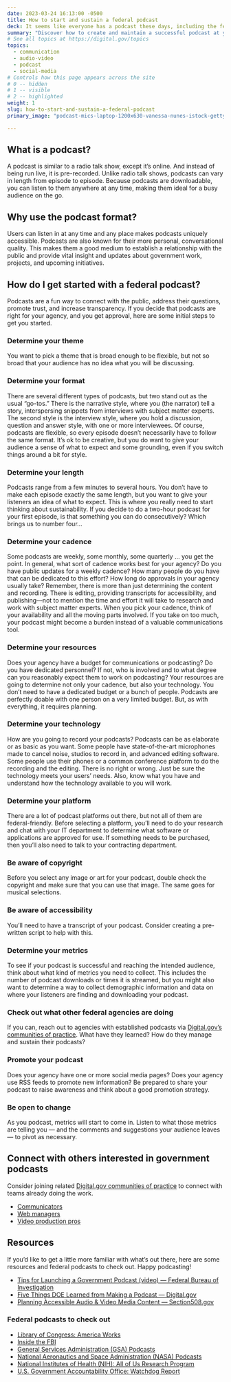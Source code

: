 ```yaml
---
date: 2023-03-24 16:13:00 -0500
title: How to start and sustain a federal podcast
deck: It seems like everyone has a podcast these days, including the federal government. Should your agency decide to do the same — and if so, how do you even get started?
summary: "Discover how to create and maintain a successful podcast at your federal agency."
# See all topics at https://digital.gov/topics
topics:
  - communication
  - audio-video
  - podcast
  - social-media
# Controls how this page appears across the site
# 0 -- hidden
# 1 -- visible
# 2 -- highlighted
weight: 1
slug: how-to-start-and-sustain-a-federal-podcast
primary_image: "podcast-mics-laptop-1200x630-vanessa-nunes-istock-getty-images-1434115344"

---
```


## What is a podcast?

A podcast is similar to a radio talk show, except it’s online. And instead of being run live, it is pre-recorded. Unlike radio talk shows, podcasts can vary in length from episode to episode. Because podcasts are downloadable, you can listen to them anywhere at any time, making them ideal for a busy audience on the go.

## Why use the podcast format?

Users can listen in at any time and any place makes podcasts uniquely accessible. Podcasts are also known for their more personal, conversational quality. This makes them a good medium to establish a relationship with the public and provide vital insight and updates about government work, projects, and upcoming initiatives.

## How do I get started with a federal podcast?

Podcasts are a fun way to connect with the public, address their questions, promote trust, and increase transparency. If you decide that podcasts are right for your agency, and you get approval, here are some initial steps to get you started.

### Determine your theme

You want to pick a theme that is broad enough to be flexible, but not so broad that your audience has no idea what you will be discussing.

### Determine your format

There are several different types of podcasts, but two stand out as the usual “go-tos.” There is the narrative style, where you (the narrator) tell a story, interspersing snippets from interviews with subject matter experts. The second style is the interview style, where you hold a discussion, question and answer style, with one or more interviewees. Of course, podcasts are flexible, so every episode doesn’t necessarily have to follow the same format. It’s ok to be creative, but you do want to give your audience a sense of what to expect and some grounding, even if you switch things around a bit for style.

### Determine your length

Podcasts range from a few minutes to several hours. You don’t have to make each episode exactly the same length, but you want to give your listeners an idea of what to expect. This is where you really need to start thinking about sustainability. If you decide to do a two-hour podcast for your first episode, is that something you can do consecutively? Which brings us to number four…

### Determine your cadence

Some podcasts are weekly, some monthly, some quarterly ... you get the point. In general, what sort of cadence works best for your agency? Do you have public updates for a weekly cadence? How many people do you have that can be dedicated to this effort? How long do approvals in your agency usually take? Remember, there is more than just determining the content and recording. There is editing, providing transcripts for accessibility, and publishing—not to mention the time and effort it will take to research and work with subject matter experts. When you pick your cadence, think of your availability and all the moving parts involved. If you take on too much, your podcast might become a burden instead of a valuable communications tool.

### Determine your resources

Does your agency have a budget for communications or podcasting? Do you have dedicated personnel? If not, who is involved and to what degree can you reasonably expect them to work on podcasting? Your resources are going to determine not only your cadence, but also your technology. You don’t need to have a dedicated budget or a bunch of people. Podcasts are perfectly doable with one person on a very limited budget. But, as with everything, it requires planning.

### Determine your technology

How are you going to record your podcasts? Podcasts can be as elaborate or as basic as you want. Some people have state-of-the-art microphones made to cancel noise, studios to record in, and advanced editing software. Some people use their phones or a common conference platform to do the recording and the editing. There is no right or wrong. Just be sure the technology meets your users’ needs. Also, know what you have and understand how the technology available to you will work.

### Determine your platform

There are a lot of podcast platforms out there, but not all of them are federal-friendly. Before selecting a platform, you’ll need to do your research and chat with your IT department to determine what software or applications are approved for use. If something needs to be purchased, then you’ll also need to talk to your contracting department.

### Be aware of copyright

Before you select any image or art for your podcast, double check the copyright and make sure that you can use that image. The same goes for musical selections.

### Be aware of accessibility

You’ll need to have a transcript of your podcast. Consider creating a pre-written script to help with this.

### Determine your metrics

To see if your podcast is successful and reaching the intended audience, think about what kind of metrics you need to collect. This includes the number of podcast downloads or times it is streamed, but you might also want to determine a way to collect demographic information and data on where your listeners are finding and downloading your podcast.

### Check out what other federal agencies are doing

If you can, reach out to agencies with established podcasts via [Digital.gov’s communities of practice](https://digital.gov/communities/). What have they learned? How do they manage and sustain their podcasts?

### Promote your podcast

Does your agency have one or more social media pages? Does your agency use RSS feeds to promote new information? Be prepared to share your podcast to raise awareness and think about a good promotion strategy.

### Be open to change

As you podcast, metrics will start to come in. Listen to what those metrics are telling you — and the comments and suggestions your audience leaves — to pivot as necessary.

## Connect with others interested in government podcasts

Consider joining related [Digital.gov communities of practice](https://digital.gov/communities/) to connect with teams already doing the work.

* [Communicators](https://digital.gov/communities/communicators/)
* [Web managers](https://digital.gov/communities/web-content-managers/)
* [Video production pros](https://digital.gov/communities/video-production/)

## Resources

If you’d like to get a little more familiar with what’s out there, here are some resources and federal podcasts to check out. Happy podcasting!

* [Tips for Launching a Government Podcast (video) — Federal Bureau of Investigation](https://www.youtube.com/watch?v=BdHi7GfA2R0)
* [Five Things DOE Learned from Making a Podcast — Digital.gov](https://digital.gov/2016/06/09/five-things-doe-learned-from-making-a-podcast/)
* [Planning Accessible Audio & Video Media Content — Section508.gov](https://www.section508.gov/create/synchronized-media/#planning-accessible)

### Federal podcasts to check out

* [Library of Congress: America Works](https://loc.gov/podcasts/america-works/)
* [Inside the FBI](https://www.fbi.gov/news/podcasts)
* [General Services Administration (GSA) Podcasts](https://www.gsa.gov/about-us/newsroom/gsa-podcasts)
* [National Aeronautics and Space Administration (NASA) Podcasts](https://www.nasa.gov/podcasts)
* [National Institutes of Health (NIH): All of Us Research Program](https://www.nih.gov/allofus-research-program/podcasts)
* [U.S. Government Accountability Office: Watchdog Report](https://www.gao.gov/podcast)
